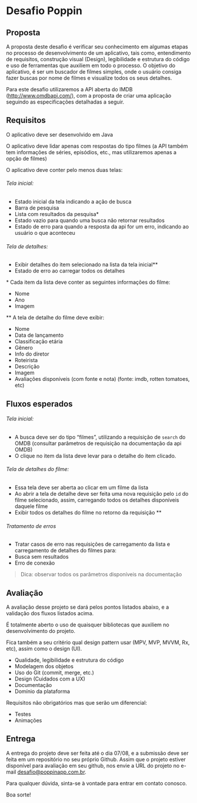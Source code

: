# Desafio Poppin


## Proposta

A proposta deste desafio é verificar seu conhecimento em algumas etapas no processo de desenvolvimento de um aplicativo, tais como, entendimento de requisitos, construção visual (Design), legibilidade e estrutura do código e uso de ferramentas que auxiliem em todo o processo. 
O objetivo do aplicativo, é ser um buscador de filmes simples, onde o usuário consiga fazer buscas por nome de filmes e visualize todos os seus detalhes.

Para este desafio utilizaremos a API aberta do IMDB (http://www.omdbapi.com/), com a proposta de criar uma aplicação seguindo as especificações detalhadas a seguir.




## Requisitos

O aplicativo deve ser desenvolvido em Java

O aplicativo deve lidar apenas com respostas do tipo filmes (a API também tem informações de séries, episódios, etc., mas utilizaremos apenas a opção de filmes)

O aplicativo deve conter pelo menos duas telas:




###### Tela inicial:
 - Estado inicial da tela indicando a ação de busca
 - Barra de pesquisa
 - Lista com resultados da pesquisa*
 - Estado vazio para quando uma busca não retornar resultados
 - Estado de erro para quando a resposta da api for um erro, indicando ao usuário o que aconteceu




###### Tela de detalhes:
 - Exibir detalhes do item selecionado na lista da tela inicial**
 - Estado de erro ao carregar todos os detalhes




\* Cada item da lista deve conter as seguintes informações do filme: 
 - Nome
 - Ano
 - Imagem




** A tela de detalhe do filme deve exibir:
 - Nome
 - Data de lançamento
 - Classificação etária 	
 - Gênero
 - Info do diretor
 - Roteirista
 - Descrição
 - Imagem
 - Avaliações disponíveis (com fonte e nota) (fonte: imdb, rotten tomatoes, etc)




## Fluxos esperados

###### Tela inicial:
 - A busca deve ser do tipo “filmes”, utilizando a requisição de `search` do OMDB  (consultar parâmetros de requisição na documentação da api OMDB)
 - O clique no item da lista deve levar para o detalhe do item clicado.




###### Tela de detalhes do filme:
 - Essa tela deve ser aberta ao clicar em um filme da lista
 - Ao abrir a tela de detalhe deve ser feita uma nova requisição pelo `id` do filme selecionado, assim, carregando todos os detalhes disponíveis daquele filme
 - Exibir todos os detalhes do filme no retorno da requisição **




###### Tratamento de erros
 - Tratar casos de erro nas requisições de carregamento da lista e carregamento de detalhes do filmes para:
 - Busca sem resultados
 - Erro de conexão




> Dica: observar todos os parâmetros disponíveis na documentação


## Avaliação
	
A avaliação desse projeto se dará pelos pontos listados abaixo, e a validação dos fluxos listados acima. 

É totalmente aberto o uso de quaisquer bibliotecas que auxiliem no desenvolvimento do projeto.

Fica também a seu critério qual design pattern usar (MPV, MVP, MVVM, Rx, etc), assim como o design (UI).

- Qualidade, legibilidade e estrutura do código
- Modelagem dos objetos
- Uso do Git (commit, merge, etc.)
- Design (Cuidados com a UX)
- Documentação
- Domínio da plataforma




Requisitos não obrigatórios mas que serão um diferencial:
 - Testes
 - Animações



## Entrega

A entrega do projeto deve ser feita até o dia 07/08, e a submissão deve ser feita em um repositório no seu próprio Github. 
Assim que o projeto estiver disponível para avaliação em seu github, nos envie a URL do projeto no e-mail desafio@poppinapp.com.br. 

Para qualquer dúvida, sinta-se à vontade para entrar em contato conosco.

Boa sorte!
